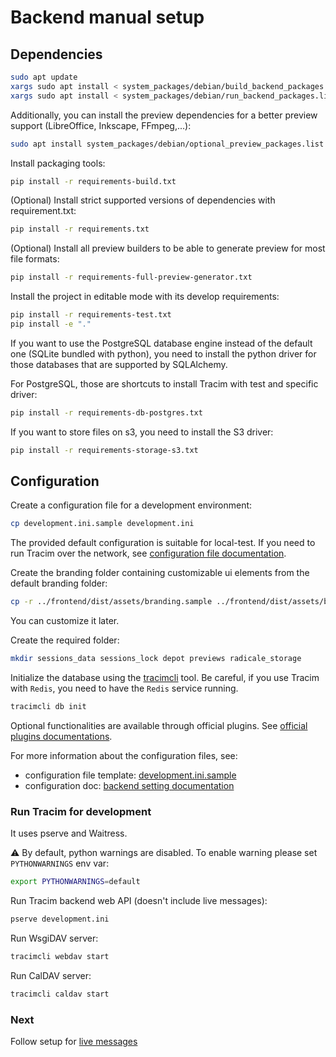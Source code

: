 # Backend manual setup

## Dependencies

```bash
sudo apt update
xargs sudo apt install < system_packages/debian/build_backend_packages.list
xargs sudo apt install < system_packages/debian/run_backend_packages.list
```

Additionally, you can install the preview dependencies for a better preview support (LibreOffice, Inkscape, FFmpeg,...):

```bash
sudo apt install system_packages/debian/optional_preview_packages.list
```

Install packaging tools:
```bash
pip install -r requirements-build.txt
```

(Optional) Install strict supported versions of dependencies with requirement.txt:
```bash
pip install -r requirements.txt
```

(Optional) Install all preview builders to be able to generate preview for most file formats:
```bash
pip install -r requirements-full-preview-generator.txt
```

Install the project in editable mode with its develop requirements:
```bash
pip install -r requirements-test.txt
pip install -e "."
```

If you want to use the PostgreSQL database engine instead of the default one (SQLite bundled with
python), you need to install the python driver for those databases that are supported by SQLAlchemy.

For PostgreSQL, those are shortcuts to install Tracim with test and specific driver:
```bash
pip install -r requirements-db-postgres.txt
```

If you want to store files on s3, you need to install the S3 driver:
```bash
pip install -r requirements-storage-s3.txt
```

## Configuration

Create a configuration file for a development environment:
```bash
cp development.ini.sample development.ini
```

The provided default configuration is suitable for local-test. If you need to run Tracim
over the network, see [configuration file documentation](/docs/administration/installation/settings_main_topics.md).

Create the branding folder containing customizable ui elements from the default branding folder:
```bash
cp -r ../frontend/dist/assets/branding.sample ../frontend/dist/assets/branding
```
You can customize it later.

Create the required folder:
```bash
mkdir sessions_data sessions_lock depot previews radicale_storage
```

Initialize the database using the [tracimcli](/docs/administration/exploitation/cli.md) tool. Be careful, if you use
Tracim with `Redis`, you need to have the `Redis` service running.
```bash
tracimcli db init
```

Optional functionalities are available through official plugins.
See [official plugins documentations](/docs/administration/configuration/plugins/official_backend_plugins.md).

For more information about the configuration files, see:
- configuration file template: [development.ini.sample](/backend/development.ini.sample)
- configuration doc: [backend setting documentation](/docs/administration/installation/settings_main_topics.md)

### Run Tracim for development

It uses pserve and Waitress.

⚠️ By default, python warnings are disabled. To enable warning please set `PYTHONWARNINGS` env var:
```bash
export PYTHONWARNINGS=default
```

Run Tracim backend web API (doesn't include live messages):
```bash
pserve development.ini
```
Run WsgiDAV server:
```bash
tracimcli webdav start
```
Run CalDAV server:
```bash
tracimcli caldav start
```

### Next

Follow setup for [live messages](/docs/development/backend/setup/live_message_setup.md)
